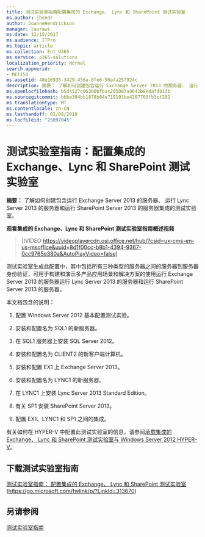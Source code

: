 ```yaml
---
title: 测试实验室指南配置集成的 Exchange、 Lync 和 SharePoint 测试实验室
ms.author: jhendr
author: JoanneHendrickson
manager: laurawi
ms.date: 12/15/2017
ms.audience: ITPro
ms.topic: article
ms.collection: Ent_O365
ms.service: o365-solutions
localization_priority: Normal
search.appverid:
- MET150
ms.assetid: 48e16935-3429-456a-8fe6-50afa257924c
description: 摘要： 了解如何创建包含运行 Exchange Server 2013 的服务器、 运行 Lync Server 2013 的服务器和运行 SharePoint Server 2013 的服务器集成的测试实验室。
ms.openlocfilehash: b5d4527c063b0bfbac205007a9642b8edafd813b
ms.sourcegitcommit: bbbe304bb1878b04e719103be4287703fb3ef292
ms.translationtype: MT
ms.contentlocale: zh-CN
ms.lasthandoff: 02/08/2019
ms.locfileid: "25897045"
---
```

# <a name="test-lab-guide-configure-an-integrated-exchange-lync-and-sharepoint-test-lab"></a>测试实验室指南：配置集成的 Exchange、Lync 和 SharePoint 测试实验室

 **摘要：** 了解如何创建包含运行 Exchange Server 2013 的服务器、 运行 Lync Server 2013 的服务器和运行 SharePoint Server 2013 的服务器集成的测试实验室。
 
**观看集成的 Exchange、Lync 和 SharePoint 测试实验室指南概述视频**

> [!VIDEO https://videoplayercdn.osi.office.net/hub/?csid=ux-cms-en-us-msoffice&uuid=8d1f00cc-b8b1-4394-9367-0cc9765e380a&AutoPlayVideo=false]
 
测试实验室生成此配置中，其中包括所有三种类型的服务器之间的服务器到服务器身份验证，可用于构建和演示多产品应用场景和解决方案的使用运行 Exchange Server 2013 的服务器运行 Lync Server 2013 的服务器和运行 SharePoint Server 2013 的服务器。
  
本文档包含的说明：
  
1. 配置 Windows Server 2012 基本配置测试实验。
    
2. 安装和配置名为 SQL1 的新服务器。
    
3. 在 SQL1 服务器上安装 SQL Server 2012。
    
4. 安装和配置名为 CLIENT2 的新客户端计算机。
    
5. 安装和配置 EX1 上 Exchange Server 2013。
    
6. 安装和配置名为 LYNC1 的新服务器。
    
7. 在 LYNC1 上安装 Lync Server 2013 Standard Edition。
    
8. 有关 SP1 安装 SharePoint Server 2013。
    
9. 配置 EX1、LYNC1 和 SP1 之间的集成。
    
有关如何在 HYPER-V 中配置此测试实验室的信息，请参阅[承载集成的 Exchange、 Lync 和 SharePoint 测试实验室与 Windows Server 2012 HYPER-V](https://social.technet.microsoft.com/wiki/contents/articles/18483.hosting-the-integrated-exchange-lync-and-sharepoint-test-lab-with-windows-server-2012-hyper-v.aspx)。
  
## <a name="download-the-test-lab-guide"></a>下载测试实验室指南

[测试实验室指南： 配置集成的 Exchange、 Lync 和 SharePoint 测试实验室](https://go.microsoft.com/fwlink/p/?LinkId=313670)(https://go.microsoft.com/fwlink/p/?LinkId=313670)
  
## <a name="see-also"></a>另请参阅

[测试实验室指南](https://go.microsoft.com/fwlink/p/?LinkId=202817)




